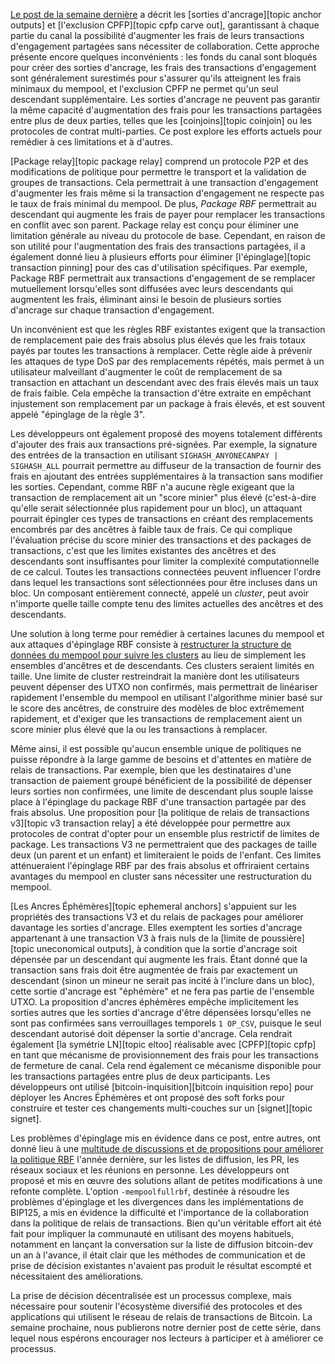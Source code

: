 [Le post de la semaine dernière][policy08] a décrit les [sorties d'ancrage][topic anchor outputs] et [l'exclusion
CPFP][topic cpfp carve out], garantissant à chaque partie du canal la possibilité d'augmenter les frais de leurs transactions
d'engagement partagées sans nécessiter de collaboration. Cette approche présente encore quelques inconvénients : les fonds du
canal sont bloqués pour créer des sorties d'ancrage, les frais des transactions d'engagement sont généralement surestimés pour
s'assurer qu'ils atteignent les frais minimaux du mempool, et l'exclusion CPFP ne permet qu'un seul descendant supplémentaire.
Les sorties d'ancrage ne peuvent pas garantir la même capacité d'augmentation des frais pour les transactions partagées entre
plus de deux parties, telles que les [coinjoins][topic coinjoin] ou les protocoles de contrat multi-parties. Ce post explore
les efforts actuels pour remédier à ces limitations et à d'autres.

[Package relay][topic package relay] comprend un protocole P2P et des modifications de politique pour permettre le transport et
la validation de groupes de transactions. Cela permettrait à une transaction d'engagement d'augmenter les frais même si la
transaction d'engagement ne respecte pas le taux de frais minimal du mempool. De plus, _Package RBF_ permettrait au descendant
qui augmente les frais de payer pour remplacer les transactions en conflit avec son parent. Package relay est conçu pour éliminer
une limitation générale au niveau du protocole de base. Cependant, en raison de son utilité pour l'augmentation des frais des
transactions partagées, il a également donné lieu à plusieurs efforts pour éliminer [l'épinglage][topic transaction pinning] pour
des cas d'utilisation spécifiques. Par exemple, Package RBF permettrait aux transactions d'engagement de se remplacer mutuellement
lorsqu'elles sont diffusées avec leurs descendants qui augmentent les frais, éliminant ainsi le besoin de plusieurs sorties
d'ancrage sur chaque transaction d'engagement.

Un inconvénient est que les règles RBF existantes exigent que la transaction de remplacement paie des frais absolus plus élevés
que les frais totaux payés par toutes les transactions à remplacer. Cette règle aide à prévenir les attaques de type DoS par des
remplacements répétés, mais permet à un utilisateur malveillant d'augmenter le coût de remplacement de sa transaction en attachant
un descendant avec des frais élevés mais un taux de frais faible. Cela empêche la transaction d'être extraite en empêchant
injustement son remplacement par un package à frais élevés, et est souvent appelé "épinglage de la règle 3".

Les développeurs ont également proposé des moyens totalement différents d'ajouter des frais aux transactions pré-signées.
Par exemple, la signature des entrées de la transaction en utilisant `SIGHASH_ANYONECANPAY | SIGHASH_ALL` pourrait permettre au
diffuseur de la transaction de fournir des frais en ajoutant des entrées supplémentaires à la transaction sans modifier les sorties.
Cependant, comme RBF n'a aucune règle exigeant que la transaction de remplacement ait un "score minier" plus élevé (c'est-à-dire
qu'elle serait sélectionnée plus rapidement pour un bloc), un attaquant pourrait épingler ces types de transactions en créant des
remplacements encombrés par des ancêtres à faible taux de frais. Ce qui complique l'évaluation précise du score minier des
transactions et des packages de transactions, c'est que les limites existantes des ancêtres et des descendants sont insuffisantes
pour limiter la complexité computationnelle de ce calcul. Toutes les transactions connectées peuvent influencer l'ordre dans lequel
les transactions sont sélectionnées pour être incluses dans un bloc. Un composant entièrement connecté, appelé un _cluster_, peut
avoir n'importe quelle taille compte tenu des limites actuelles des ancêtres et des descendants.

Une solution à long terme pour remédier à certaines lacunes du mempool et aux attaques d'épinglage RBF consiste à [restructurer la
structure de données du mempool pour suivre les clusters][mempool clustering] au lieu de simplement les ensembles d'ancêtres et de
descendants. Ces clusters seraient limités en taille. Une limite de cluster restreindrait la manière dont les utilisateurs peuvent
dépenser des UTXO non confirmés, mais permettrait de linéariser rapidement l'ensemble du mempool en utilisant l'algorithme minier
basé sur le score des ancêtres, de construire des modèles de bloc extrêmement rapidement, et d'exiger que les transactions de
remplacement aient un score minier plus élevé que la ou les transactions à remplacer.

Même ainsi, il est possible qu'aucun ensemble unique de politiques ne puisse répondre à la large gamme de besoins et d'attentes en
matière de relais de transactions. Par exemple, bien que les destinataires d'une transaction de paiement groupé bénéficient de la
possibilité de dépenser leurs sorties non confirmées, une limite de descendant plus souple laisse place à l'épinglage du package RBF
d'une transaction partagée par des frais absolus. Une proposition pour [la politique de relais de transactions
v3][topic v3 transaction relay] a été développée pour permettre aux protocoles de contrat d'opter pour un ensemble plus restrictif
de limites de package. Les transactions V3 ne permettraient que des packages de taille deux (un parent et un enfant) et limiteraient
le poids de l'enfant. Ces limites atténueraient l'épinglage RBF par des frais absolus et offriraient certains avantages du mempool
en cluster sans nécessiter une restructuration du mempool.

[Les Ancres Éphémères][topic ephemeral anchors] s'appuient sur les propriétés des transactions V3 et du relais de packages pour
améliorer davantage les sorties d'ancrage. Elles exemptent les sorties d'ancrage appartenant à une transaction V3 à frais nuls de la
[limite de poussière][topic uneconomical outputs], à condition que la sortie d'ancrage soit dépensée par un descendant qui augmente
les frais. Étant donné que la transaction sans frais doit être augmentée de frais par exactement un descendant (sinon un mineur ne
serait pas incité à l'inclure dans un bloc), cette sortie d'ancrage est "éphémère" et ne fera pas partie de l'ensemble UTXO. La
proposition d'ancres éphémères empêche implicitement les sorties autres que les sorties d'ancrage d'être dépensées lorsqu'elles ne
sont pas confirmées sans verrouillages temporels `1 OP_CSV`, puisque le seul descendant autorisé doit dépenser la sortie d'ancrage.
Cela rendrait également [la symétrie LN][topic eltoo] réalisable avec [CPFP][topic cpfp] en tant que mécanisme de provisionnement
des frais pour les transactions de fermeture de canal. Cela rend également ce mécanisme disponible pour les transactions partagées
entre plus de deux participants. Les développeurs ont utilisé [bitcoin-inquisition][bitcoin inquisition repo] pour déployer les
Ancres Éphémères et ont proposé des soft forks pour construire et tester ces changements multi-couches sur un [signet][topic signet].

Les problèmes d'épinglage mis en évidence dans ce post, entre autres, ont donné lieu à une [multitude de discussions et de
propositions pour améliorer la politique RBF][2022 rbf] l'année dernière, sur les listes de diffusion, les PR, les
réseaux sociaux et les réunions en personne. Les développeurs ont proposé et mis en œuvre des solutions allant de petites
modifications à une refonte complète. L'option `-mempoolfullrbf`, destinée à résoudre les problèmes d'épinglage et les divergences
dans les implémentations de BIP125, a mis en évidence la difficulté et l'importance de la collaboration dans la politique de relais
de transactions. Bien qu'un véritable effort ait été fait pour impliquer la communauté en utilisant des moyens habituels, notamment
en lançant la conversation sur la liste de diffusion bitcoin-dev un an à l'avance, il était clair que les méthodes de communication
et de prise de décision existantes n'avaient pas produit le résultat escompté et nécessitaient des améliorations.

La prise de décision décentralisée est un processus complexe, mais nécessaire pour soutenir l'écosystème diversifié des protocoles
et des applications qui utilisent le réseau de relais de transactions de Bitcoin. La semaine prochaine, nous publierons notre
dernier post de cette série, dans lequel nous espérons encourager nos lecteurs à participer et à améliorer ce processus.

[mempool clustering]: https://github.com/bitcoin/bitcoin/issues/27677
[policy08]: /fr/newsletters/2023/07/05/#en-attente-de-confirmation-8--la-politique-comme-interface
[2022 rbf]: /fr/newsletters/2022/12/21/#rbf